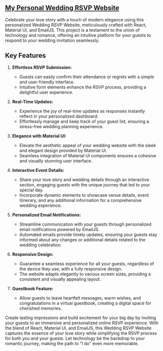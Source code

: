 
[My Personal Wedding RSVP Website]([https://omar-mena-rsvp-website.vercel.app/])
---

Celebrate your love story with a touch of modern elegance using this personalized Wedding RSVP Website, meticulously crafted with React, Material UI, and EmailJS. This project is a testament to the union of technology and romance, offering an intuitive platform for your guests to respond to your wedding invitation seamlessly.

## Key Features

1. **Effortless RSVP Submission:**
   - Guests can easily confirm their attendance or regrets with a simple and user-friendly interface.
   - Intuitive form elements enhance the RSVP process, providing a delightful user experience.

2. **Real-Time Updates:**
   - Experience the joy of real-time updates as responses instantly reflect in your personalized dashboard.
   - Effortlessly manage and keep track of your guest list, ensuring a stress-free wedding planning experience.

3. **Elegance with Material UI:**
   - Elevate the aesthetic appeal of your wedding website with the sleek and elegant design provided by Material UI.
   - Seamless integration of Material UI components ensures a cohesive and visually stunning user interface.

4. **Interactive Event Details:**
   - Share your love story and wedding details through an interactive section, engaging guests with the unique journey that led to your special day.
   - Incorporate dynamic elements to showcase venue details, event itinerary, and any additional information for a comprehensive wedding experience.

5. **Personalized Email Notifications:**
   - Streamline communication with your guests through personalized email notifications powered by EmailJS.
   - Automated emails provide timely updates, ensuring your guests stay informed about any changes or additional details related to the wedding celebration.

6. **Responsive Design:**
   - Guarantee a seamless experience for all your guests, regardless of the device they use, with a fully responsive design.
   - The website adapts elegantly to various screen sizes, providing a consistent and visually appealing layout.

7. **Guestbook Feature:**
   - Allow guests to leave heartfelt messages, warm wishes, and congratulations in a virtual guestbook, creating a digital space for cherished memories.

Create lasting impressions and build excitement for your big day by inviting your guests to an immersive and personalized online RSVP experience. With the blend of React, Material UI, and EmailJS, this Wedding RSVP Website captures the essence of your love story while simplifying the RSVP process for both you and your guests. Let technology be the backdrop to your romantic journey, making the path to "I do" even more memorable.
